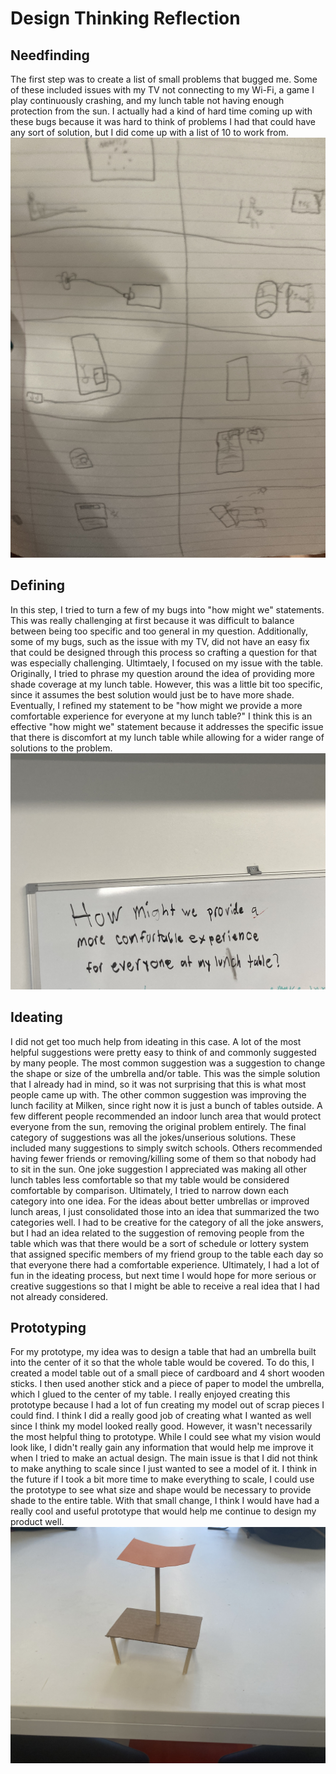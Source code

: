 # Design Thinking Reflection

## Needfinding

The first step was to create a list of small problems that bugged me. Some of these included issues with my TV not connecting to my Wi-Fi, a game I play continuously crashing, and my lunch table not having enough protection from the sun. I actually had a kind of hard time coming up with these bugs because it was hard to think of problems I had that could have any sort of solution, but I did come up with a list of 10 to work from.
![IMG_2526](IMG_2526.jpg)

## Defining

In this step, I tried to turn a few of my bugs into "how might we" statements. This was really challenging at first because it was difficult to balance between being too specific and too general in my question. Additionally, some of my bugs, such as the issue with my TV, did not have an easy fix that could be designed through this process so crafting a question for that was especially challenging. Ultimtaely, I focused on my issue with the table. Originally, I tried to phrase my question around the idea of providing more shade coverage at my lunch table. However, this was a little bit too specific, since it assumes the best solution would just be to have more shade. Eventually, I refined my statement to be "how might we provide a more comfortable experience for everyone at my lunch table?" I think this is an effective "how might we" statement because it addresses the specific issue that there is discomfort at my lunch table while allowing for a wider range of solutions to the problem.
![IMG_2482](IMG_2482.jpeg)

## Ideating

I did not get too much help from ideating in this case. A lot of the most helpful suggestions were pretty easy to think of and commonly suggested by many people. The most common suggestion was a suggestion to change the shape or size of the umbrella and/or table. This was the simple solution that I already had in mind, so it was not surprising that this is what most people came up with. The other common suggestion was improving the lunch facility at Milken, since right now it is just a bunch of tables outside. A few different people recommended an indoor lunch area that would protect everyone from the sun, removing the original problem entirely. The final category of suggestions was all the jokes/unserious solutions. These included many suggestions to simply switch schools. Others recommended having fewer friends or removing/killing some of them so that nobody had to sit in the sun. One joke suggestion I appreciated was making all other lunch tables less comfortable so that my table would be considered comfortable by comparison. Ultimately, I tried to narrow down each category into one idea. For the ideas about better umbrellas or improved lunch areas, I just consolidated those into an idea that summarized the two categories well. I had to be creative for the category of all the joke answers, but I had an idea related to the suggestion of removing people from the table which was that there would be a sort of schedule or lottery system that assigned specific members of my friend group to the table each day so that everyone there had a comfortable experience. Ultimately, I had a lot of fun in the ideating process, but next time I would hope for more serious or creative suggestions so that I might be able to receive a real idea that I had not already considered.

## Prototyping

For my prototype, my idea was to design a table that had an umbrella built into the center of it so that the whole table would be covered. To do this, I created a model table out of a small piece of cardboard and 4 short wooden sticks. I then used another stick and a piece of paper to model the umbrella, which I glued to the center of my table. I really enjoyed creating this prototype because I had a lot of fun creating my model out of scrap pieces I could find. I think I did a really good job of creating what I wanted as well since I think my model looked really good. However, it wasn't necessarily the most helpful thing to prototype. While I could see what my vision would look like, I didn't really gain any information that would help me improve it when I tried to make an actual design. The main issue is that I did not think to make anything to scale since I just wanted to see a model of it. I think in the future if I took a bit more time to make everything to scale, I could use the prototype to see what size and shape would be necessary to provide shade to the entire table. With that small change, I think I would have had a really cool and useful prototype that would help me continue to design my product well.
![IMG_2488](IMG_2488.jpeg)
